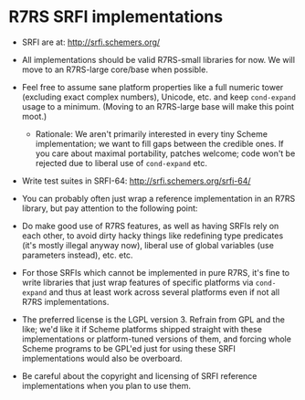 R7RS SRFI implementations
=========================

- SRFI are at: <http://srfi.schemers.org/>

- All implementations should be valid R7RS-small libraries for now.
  We will move to an R7RS-large core/base when possible.

- Feel free to assume sane platform properties like a full numeric
  tower (excluding exact complex numbers), Unicode, etc. and keep
  `cond-expand` usage to a minimum.  (Moving to an R7RS-large base
  will make this point moot.)

  - Rationale: We aren't primarily interested in every tiny Scheme
    implementation; we want to fill gaps between the credible ones.
    If you care about maximal portability, patches welcome; code won't
    be rejected due to liberal use of `cond-expand` etc.

- Write test suites in SRFI-64: <http://srfi.schemers.org/srfi-64/>

- You can probably often just wrap a reference implementation in an
  R7RS library, but pay attention to the following point:

- Do make good use of R7RS features, as well as having SRFIs rely on
  each other, to avoid dirty hacky things like redefining type
  predicates (it's mostly illegal anyway now), liberal use of global
  variables (use parameters instead), etc. etc.

- For those SRFIs which cannot be implemented in pure R7RS, it's fine
  to write libraries that just wrap features of specific platforms via
  `cond-expand` and thus at least work across several platforms even
  if not all R7RS implementations.

- The preferred license is the LGPL version 3.  Refrain from GPL and
  the like; we'd like it if Scheme platforms shipped straight with
  these implementations or platform-tuned versions of them, and
  forcing whole Scheme programs to be GPL'ed just for using these SRFI
  implementations would also be overboard.

- Be careful about the copyright and licensing of SRFI reference
  implementations when you plan to use them.
